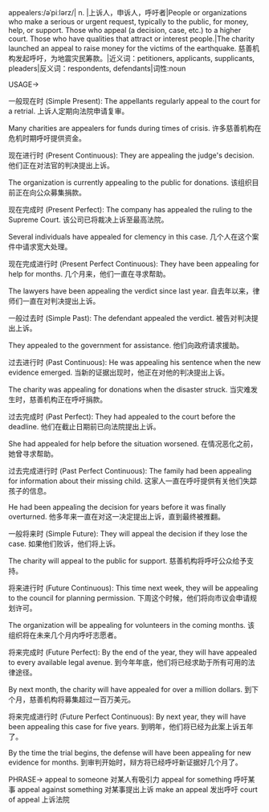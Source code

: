 appealers:/əˈpiːlərz/| n. |上诉人，申诉人，呼吁者|People or organizations who make a serious or urgent request, typically to the public, for money, help, or support.  Those who appeal (a decision, case, etc.) to a higher court. Those who have qualities that attract or interest people.|The charity launched an appeal to raise money for the victims of the earthquake. 慈善机构发起呼吁，为地震灾民筹款。|近义词：petitioners, applicants, supplicants, pleaders|反义词：respondents, defendants|词性:noun

USAGE->

一般现在时 (Simple Present):
The appellants regularly appeal to the court for a retrial. 上诉人定期向法院申请复审。

Many charities are  appealers for funds during times of crisis. 许多慈善机构在危机时期呼吁提供资金。


现在进行时 (Present Continuous):
They are appealing the judge's decision. 他们正在对法官的判决提出上诉。

The organization is currently appealing to the public for donations. 该组织目前正在向公众募集捐款。


现在完成时 (Present Perfect):
The company has appealed the ruling to the Supreme Court.  该公司已将裁决上诉至最高法院。

Several individuals have appealed for clemency in this case.  几个人在这个案件中请求宽大处理。


现在完成进行时 (Present Perfect Continuous):
They have been appealing for help for months.  几个月来，他们一直在寻求帮助。

The lawyers have been appealing the verdict since last year.  自去年以来，律师们一直在对判决提出上诉。


一般过去时 (Simple Past):
The defendant appealed the verdict. 被告对判决提出上诉。

They appealed to the government for assistance. 他们向政府请求援助。


过去进行时 (Past Continuous):
He was appealing his sentence when the new evidence emerged. 当新的证据出现时，他正在对他的判决提出上诉。

The charity was appealing for donations when the disaster struck. 当灾难发生时，慈善机构正在呼吁捐款。


过去完成时 (Past Perfect):
They had appealed to the court before the deadline. 他们在截止日期前已向法院提出上诉。

She had appealed for help before the situation worsened. 在情况恶化之前，她曾寻求帮助。


过去完成进行时 (Past Perfect Continuous):
The family had been appealing for information about their missing child. 这家人一直在呼吁提供有关他们失踪孩子的信息。

He had been appealing the decision for years before it was finally overturned. 他多年来一直在对这一决定提出上诉，直到最终被推翻。


一般将来时 (Simple Future):
They will appeal the decision if they lose the case. 如果他们败诉，他们将上诉。

The charity will appeal to the public for support.  慈善机构将呼吁公众给予支持。


将来进行时 (Future Continuous):
This time next week, they will be appealing to the council for planning permission.  下周这个时候，他们将向市议会申请规划许可。

The organization will be appealing for volunteers in the coming months. 该组织将在未来几个月内呼吁志愿者。


将来完成时 (Future Perfect):
By the end of the year, they will have appealed to every available legal avenue. 到今年年底，他们将已经求助于所有可用的法律途径。

By next month, the charity will have appealed for over a million dollars. 到下个月，慈善机构将募集超过一百万美元。


将来完成进行时 (Future Perfect Continuous):
By next year, they will have been appealing this case for five years. 到明年，他们将已经为此案上诉五年了。

By the time the trial begins, the defense will have been appealing for new evidence for months. 到审判开始时，辩方将已经呼吁新证据好几个月了。



PHRASE->
appeal to someone  对某人有吸引力
appeal for something 呼吁某事
appeal against something  对某事提出上诉
make an appeal  发出呼吁
court of appeal  上诉法院
